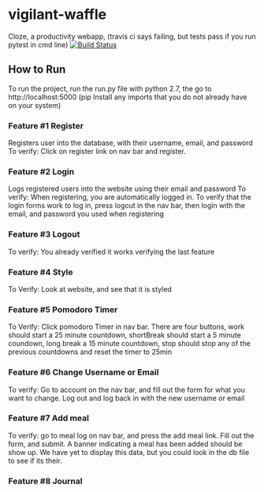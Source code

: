 # vigilant-waffle
Cloze, a productivity webapp, (travis ci says failing, but tests pass if you run pytest in cmd line)
[![Build Status](https://travis-ci.com/sjkchang/vigilant-waffle.svg?branch=master)](https://travis-ci.com/sjkchang/vigilant-waffle)
## How to Run
To run the project, run the run.py file with python 2.7, the go to http://localhost:5000 (pip Install any imports that you do not already have on your system)

### Feature #1 Register
Registers user into the database, with their username, email, and password
To verify: Click on register link on nav bar and register.
 
 ### Feature #2 Login
Logs registered users into the website using their email and password
To verify: When registering, you are automatically logged in. To verify that the login forms work to log in, press logout in the nav bar, then login with the email, and password you used when registering
  
### Feature #3 Logout
To verify: You already verified it works verifying the last feature

### Feature #4 Style
To Verify: Look at website, and see that it is styled

### Feature #5 Pomodoro Timer
To Verify: Click pomodoro Timer in nav bar. There are four buttons, work should start a 25 minute countdown, shortBreak should start a 5 minute coundown, long break a 15 minute countdown, stop should stop any of the previous countdowns and reset the timer to 25min

### Feature #6 Change Username or Email
To verify: Go to account on the nav bar, and fill out the form for what you want to change. Log out and log back in with the new username or email

### Feature #7 Add meal
To verify: go to meal log on nav bar, and press the add meal link. Fill out the form, and submit. A banner indicating a meal has been added should be show up. We have yet to display this data, but you could look in the db file to see if its their. 

### Feature #8 Journal

